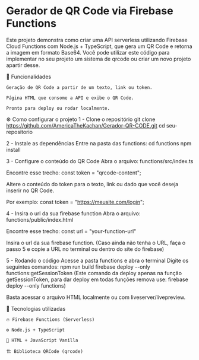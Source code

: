 # Gerador de QR Code via Firebase Functions
Este projeto demonstra como criar uma API serverless utilizando Firebase Cloud Functions com Node.js + TypeScript, que gera um QR Code e retorna a imagem em formato Base64.
Você pode utilizar este código para implementar no seu projeto um sistema de qrcode ou criar um novo projeto apartir desse.

🚀 Funcionalidades

    Geração de QR Code a partir de um texto, link ou token.

    Página HTML que consome a API e exibe o QR Code.

    Pronto para deploy ou rodar localmente.

⚙️ Como configurar o projeto
1 - Clone o repositório
git clone https://github.com/AmericaTheKachan/Gerador-QR-CODE.git
cd seu-repositorio

2 - Instale as dependências
Entre na pasta das functions:
cd functions
npm install

3 - Configure o conteúdo do QR Code
Abra o arquivo:
functions/src/index.ts

Encontre esse trecho:
const token = "qrcode-content";

Altere o conteúdo do token para o texto, link ou dado que você deseja inserir no QR Code.

Por exemplo:
const token = "https://meusite.com/login";

4 - Insira o url da sua firebase function
Abra o arquivo:
functions/public/index.html

Encontre esse trecho:
const url = "your-function-url"

Insira o url da sua firebase function. (Caso ainda não tenha o URL, faça o passo 5 e copie a URL no terminal ou dentro do site do firebase)

5 - Rodando o código
Acesse a pasta functions e abra o terminal
Digite os seguintes comandos:
npm run build
firebase deploy --only functions:getSessionToken (Este comando da deploy apenas na função getSessionToken, para dar deploy em todas funções remova use: firebase deploy --only functions)

Basta acessar o arquivo HTML localmente ou com liveserver/livepreview.

🔧 Tecnologias utilizadas

    🔥 Firebase Functions (Serverless)

    ⚙️ Node.js + TypeScript

    🎨 HTML + JavaScript Vanilla

    🏗️ Biblioteca QRCode (qrcode)
